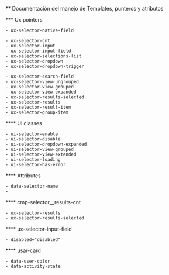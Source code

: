 ** Documentación del manejo de Templates, punteros y atributos

*** Ux pointers

    - ux-selector-native-field
    
    - ux-selector-cnt
    - ux-selector-input
    - ux-selector-input-field
    - ux-selector-selections-list
    - ux-selector-dropdown
    - ux-selector-dropdown-trigger
    
    - ux-selector-search-field
    - ux-selector-view-ungrouped
    - ux-selector-view-grouped
    - ux-selector-view-expanded
    - ux-selector-results-selected
    - ux-selector-results
    - ux-selector-result-item
    - ux-selector-group-item

**** Ui classes    

    - ui-selector-enable
    - ui-selector-disable
    - ui-selector-dropdown-expanded
    - ui-selector-view-grouped
    - ui-selector-view-extended
    - ui-selector-loading
    - ui-selector-has-error

**** Attributes
    
    - data-selector-name
    -


**** cmp-selector__results-cnt

    - ux-selector-results
    - ux-selector-results-selected
    
    
**** ux-selector-input-field
    
    - disabled="disabled"
    
    
**** usar-card
    
    - data-user-color
    - data-activity-state
    
